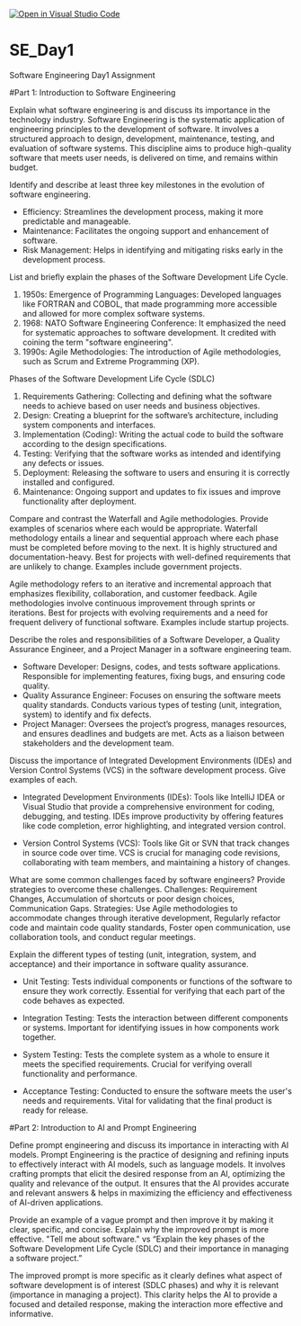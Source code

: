[![Open in Visual Studio Code](https://classroom.github.com/assets/open-in-vscode-2e0aaae1b6195c2367325f4f02e2d04e9abb55f0b24a779b69b11b9e10269abc.svg)](https://classroom.github.com/online_ide?assignment_repo_id=15567538&assignment_repo_type=AssignmentRepo)
# SE_Day1
Software Engineering Day1 Assignment

#Part 1: Introduction to Software Engineering

Explain what software engineering is and discuss its importance in the technology industry.
Software Engineering is the systematic application of engineering principles to the development of software. It involves a structured approach to design, development, maintenance, testing, and evaluation of software systems. This discipline aims to produce high-quality software that meets user needs, is delivered on time, and remains within budget.

Identify and describe at least three key milestones in the evolution of software engineering.
- Efficiency: Streamlines the development process, making it more predictable and manageable.
- Maintenance: Facilitates the ongoing support and enhancement of software.
- Risk Management: Helps in identifying and mitigating risks early in the development process.

List and briefly explain the phases of the Software Development Life Cycle.
1. 1950s: Emergence of Programming Languages: Developed languages like FORTRAN and COBOL, that made programming more accessible and allowed for more complex software systems.
2. 1968: NATO Software Engineering Conference: It emphasized the need for systematic approaches to software development. It credited with coining the term "software engineering".
3. 1990s: Agile Methodologies: The introduction of Agile methodologies, such as Scrum and Extreme Programming (XP).

Phases of the Software Development Life Cycle (SDLC)

1. Requirements Gathering: Collecting and defining what the software needs to achieve based on user needs and business objectives.
2. Design: Creating a blueprint for the software’s architecture, including system components and interfaces.
3. Implementation (Coding): Writing the actual code to build the software according to the design specifications.
4. Testing: Verifying that the software works as intended and identifying any defects or issues.
5. Deployment: Releasing the software to users and ensuring it is correctly installed and configured.
6. Maintenance: Ongoing support and updates to fix issues and improve functionality after deployment.


Compare and contrast the Waterfall and Agile methodologies. Provide examples of scenarios where each would be appropriate.
Waterfall methodology entails a linear and sequential approach where each phase must be completed before moving to the next. It is highly structured and documentation-heavy. Best for projects with well-defined requirements that are unlikely to change. Examples include government projects.

Agile methodology refers to an iterative and incremental approach that emphasizes flexibility, collaboration, and customer feedback. Agile methodologies involve continuous improvement through sprints or iterations. Best for projects with evolving requirements and a need for frequent delivery of functional software. Examples include startup projects.

Describe the roles and responsibilities of a Software Developer, a Quality Assurance Engineer, and a Project Manager in a software engineering team.
- Software Developer: Designs, codes, and tests software applications. Responsible for implementing features, fixing bugs, and ensuring code quality.
- Quality Assurance Engineer: Focuses on ensuring the software meets quality standards. Conducts various types of testing (unit, integration, system) to identify and fix defects.
- Project Manager: Oversees the project’s progress, manages resources, and ensures deadlines and budgets are met. Acts as a liaison between stakeholders and the development team.

Discuss the importance of Integrated Development Environments (IDEs) and Version Control Systems (VCS) in the software development process. Give examples of each.
- Integrated Development Environments (IDEs): Tools like IntelliJ IDEA or Visual Studio that provide a comprehensive environment for coding, debugging, and testing. IDEs improve productivity by offering features like code completion, error highlighting, and integrated version control.

- Version Control Systems (VCS): Tools like Git or SVN that track changes in source code over time. VCS is crucial for managing code revisions, collaborating with team members, and maintaining a history of changes.

What are some common challenges faced by software engineers? Provide strategies to overcome these challenges.
Challenges: Requirement Changes, Accumulation of shortcuts or poor design choices, Communication Gaps.
Strategies: Use Agile methodologies to accommodate changes through iterative development, Regularly refactor code and maintain code quality standards, Foster open communication, use collaboration tools, and conduct regular meetings.

Explain the different types of testing (unit, integration, system, and acceptance) and their importance in software quality assurance.
- Unit Testing: Tests individual components or functions of the software to ensure they work correctly. Essential for verifying that each part of the code behaves as expected.
  
- Integration Testing: Tests the interaction between different components or systems. Important for identifying issues in how components work together.

- System Testing: Tests the complete system as a whole to ensure it meets the specified requirements. Crucial for verifying overall functionality and performance.

- Acceptance Testing: Conducted to ensure the software meets the user's needs and requirements. Vital for validating that the final product is ready for release.

#Part 2: Introduction to AI and Prompt Engineering


Define prompt engineering and discuss its importance in interacting with AI models.
Prompt Engineering is the practice of designing and refining inputs to effectively interact with AI models, such as language models. It involves crafting prompts that elicit the desired response from an AI, optimizing the quality and relevance of the output.
It ensures that the AI provides accurate and relevant answers & helps in maximizing the efficiency and effectiveness of AI-driven applications.


Provide an example of a vague prompt and then improve it by making it clear, specific, and concise. Explain why the improved prompt is more effective.
"Tell me about software." vs “Explain the key phases of the Software Development Life Cycle (SDLC) and their importance in managing a software project.”

The improved prompt is more specific as it clearly defines what aspect of software development is of interest (SDLC phases) and why it is relevant (importance in managing a project). This clarity helps the AI to provide a focused and detailed response, making the interaction more effective and informative.
